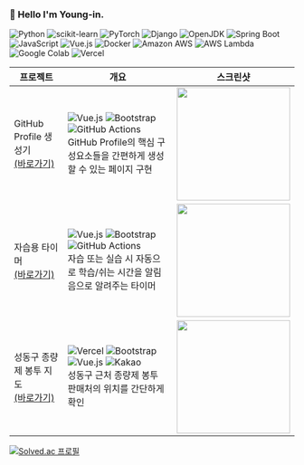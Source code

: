 ### 👋 Hello I'm Young-in.

![Python](https://img.shields.io/badge/python-3776AB.svg?&style=for-the-badge&logo=python&logoColor=white) ![scikit-learn](https://img.shields.io/badge/scikitlearn-F7931E.svg?&style=for-the-badge&logo=scikitlearn&logoColor=white) ![PyTorch](https://img.shields.io/badge/pytorch-EE4C2C.svg?&style=for-the-badge&logo=pytorch&logoColor=white) ![Django](https://img.shields.io/badge/django-092E20.svg?&style=for-the-badge&logo=django&logoColor=white) ![OpenJDK](https://img.shields.io/badge/java-437291.svg?&style=for-the-badge&logo=openjdk&logoColor=white) ![Spring Boot](https://img.shields.io/badge/springboot-6DB33F.svg?&style=for-the-badge&logo=springboot&logoColor=white) ![JavaScript](https://img.shields.io/badge/javascript-F7DF1E.svg?&style=for-the-badge&logo=javascript&logoColor=white) ![Vue.js](https://img.shields.io/badge/vuejs-4FC08D.svg?&style=for-the-badge&logo=vuedotjs&logoColor=white) ![Docker](https://img.shields.io/badge/docker-2496ED.svg?&style=for-the-badge&logo=docker&logoColor=white) ![Amazon AWS](https://img.shields.io/badge/amazonaws-232F3E.svg?&style=for-the-badge&logo=amazonaws&logoColor=white) ![AWS Lambda](https://img.shields.io/badge/awslambda-FF9900.svg?&style=for-the-badge&logo=awslambda&logoColor=white) ![Google Colab](https://img.shields.io/badge/googlecolab-F9AB00.svg?&style=for-the-badge&logo=googlecolab&logoColor=white) ![Vercel](https://img.shields.io/badge/vercel-000000.svg?&style=for-the-badge&logo=vercel&logoColor=white)

|프로젝트|개요|스크린샷|
|-|-|-|
|GitHub Profile 생성기<br>[(바로가기)](https://qus0in.github.io/paste_profile/)|![Vue.js](https://img.shields.io/badge/vuejs-4FC08D.svg?&style=for-the-badge&logo=vuedotjs&logoColor=white) ![Bootstrap](https://img.shields.io/badge/bootstrap-7952B3.svg?&style=for-the-badge&logo=bootstrap&logoColor=white) ![GitHub Actions](https://img.shields.io/badge/githubactions-2088FF.svg?&style=for-the-badge&logo=githubactions&logoColor=white) <br> GitHub Profile의 핵심 구성요소들을 간편하게 생성할 수 있는 페이지 구현|<img src="https://user-images.githubusercontent.com/50694786/280442609-439bceb6-5c6d-4e40-a77e-5593c1bf0894.png" width="200">|
|자습용 타이머<br>[(바로가기)](https://qus0in.github.io/lab_timer/)|![Vue.js](https://img.shields.io/badge/vuejs-4FC08D.svg?&style=for-the-badge&logo=vuedotjs&logoColor=white) ![Bootstrap](https://img.shields.io/badge/bootstrap-7952B3.svg?&style=for-the-badge&logo=bootstrap&logoColor=white) ![GitHub Actions](https://img.shields.io/badge/githubactions-2088FF.svg?&style=for-the-badge&logo=githubactions&logoColor=white) <br> 자습 또는 실습 시 자동으로 학습/쉬는 시간을 알림음으로 알려주는 타이머|<img src="https://user-images.githubusercontent.com/50694786/280442470-ee396a2c-a640-4394-bd15-7b6f7939ae04.png" width="200">|
|성동구 종량제 봉투 지도<br>[(바로가기)](https://give-me-garbage-bag.vercel.app/)|![Vercel](https://img.shields.io/badge/vercel-000000.svg?&style=for-the-badge&logo=vercel&logoColor=white) ![Bootstrap](https://img.shields.io/badge/bootstrap-7952B3.svg?&style=for-the-badge&logo=bootstrap&logoColor=white) ![Vue.js](https://img.shields.io/badge/vuedotjs-4FC08D.svg?&style=for-the-badge&logo=vuedotjs&logoColor=white) ![Kakao](https://img.shields.io/badge/kakao-FFCD00.svg?&style=for-the-badge&logo=kakao&logoColor=white)<br>성동구 근처 종량제 봉투 판매처의 위치를 간단하게 확인|<img src="https://i.imgur.com/Q9Xlm9h.png" width="200">|

[![Solved.ac 프로필](http://mazassumnida.wtf/api/generate_badge?boj=qus0in)](https://solved.ac/qus0in)
